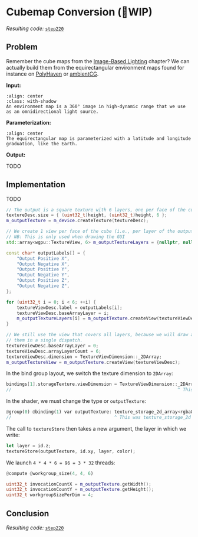 Cubemap Conversion (🚧WIP)
==================

*Resulting code:* [`step220`](https://github.com/eliemichel/LearnWebGPU-Code/tree/step220)

Problem
-------

Remember the cube maps from the [Image-Based Lighting](../../basic-3d-rendering/lighting-and-material/ibl.md) chapter? We can actually build them from the equirectangular environment maps found for instance on [PolyHaven](https://polyhaven.com/hdris) or [ambientCG](https://ambientcg.com/list?type=HDRI).

**Input:**

```{figure} /images/autumn_park.webp
:align: center
:class: with-shadow
An environment map is a 360° image in high-dynamic range that we use as an omnidirectional light source.
```

**Parameterization:**

```{figure} /images/ibl-coords.png
:align: center
The equirectangular map is parameterized with a latitude and longitude graduation, like the Earth.
```

**Output:**

TODO

Implementation
--------------

TODO

```C++
// The output is a square texture with 6 layers, one per face of the cube
textureDesc.size = { (uint32_t)height, (uint32_t)height, 6 };
m_outputTexture = m_device.createTexture(textureDesc);
```

```C++
// We create 1 view per face of the cube (i.e., per layer of the output texture)
// NB: This is only used when drawing the GUI
std::array<wgpu::TextureView, 6> m_outputTextureLayers = {nullptr, nullptr, nullptr, nullptr, nullptr, nullptr};
```

```C++
const char* outputLabels[] = {
	"Output Positive X",
	"Output Negative X",
	"Output Positive Y",
	"Output Negative Y",
	"Output Positive Z",
	"Output Negative Z",
};

for (uint32_t i = 0; i < 6; ++i) {
	textureViewDesc.label = outputLabels[i];
	textureViewDesc.baseArrayLayer = i;
	m_outputTextureLayers[i] = m_outputTexture.createView(textureViewDesc);
}

// We still use the view that covers all layers, because we will draw all of
// them in a single dispatch.
textureViewDesc.baseArrayLayer = 0;
textureViewDesc.arrayLayerCount = 6;
textureViewDesc.dimension = TextureViewDimension::_2DArray;
m_outputTextureView = m_outputTexture.createView(textureViewDesc);
```

In the bind group layout, we switch the texture dimension to `2DArray`:

```C++
bindings[1].storageTexture.viewDimension = TextureViewDimension::_2DArray;
//                                                               ^ This was _2D
```

In the shader, we must change the type or `outputTexture`:

```rust
@group(0) @binding(1) var outputTexture: texture_storage_2d_array<rgba8unorm,write>;
//                                       ^ This was texture_storage_2d
```

The call to `textureStore` then takes a new argument, the layer in which we write:

```rust
let layer = id.z;
textureStore(outputTexture, id.xy, layer, color);
```

We launch `4 * 4 * 6 = 96 = 3 * 32` threads:

```rust
@compute @workgroup_size(4, 4, 6)
```

```C++
uint32_t invocationCountX = m_outputTexture.getWidth();
uint32_t invocationCountY = m_outputTexture.getHeight();
uint32_t workgroupSizePerDim = 4;
```

Conclusion
----------

*Resulting code:* [`step220`](https://github.com/eliemichel/LearnWebGPU-Code/tree/step220)
